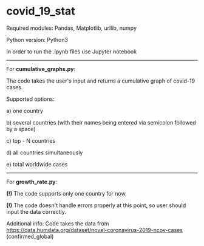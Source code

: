 # covid_19_stat

Required modules: Pandas, Matplotlib, urllib, numpy

Python version: Python3

In order to run the .ipynb files use Jupyter notebook


__________________________________
For **cumulative_graphs.py**:

The code takes the user's input and returns a cumulative graph of covid-19 cases.

Supported options:

a) one country

b) several countries (with their names being entered via semicolon followed by a space)

c) top - N countries

d) all countries simultaneously

e) total worldwide cases



__________________________________
For **growth_rate.py**:

**(!)** The code supports only one country for now.

**(!)** The code doesn't handle errors properly at this point, so user should input the data correctly.


Additional info: Code takes the data from https://data.humdata.org/dataset/novel-coronavirus-2019-ncov-cases (confirmed_global)

